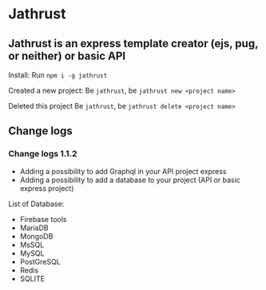 # Jathrust

## Jathrust is an express template creator (ejs, pug, or neither) or basic API

Install:
Run `npm i -g jathrust`

Created a new project:
Be `jathrust`, be `jathrust new <project name>`

Deleted this project
Be `jathrust`, be `jathrust delete <project name>`

## Change logs

### Change logs 1.1.2

- Adding a possibility to add Graphql in your API project express
- Adding a possibility to add a database to your project (API or basic express project)

List of Database:

- Firebase tools
- MariaDB
- MongoDB
- MsSQL
- MySQL
- PostGreSQL
- Redis
- SQLITE
